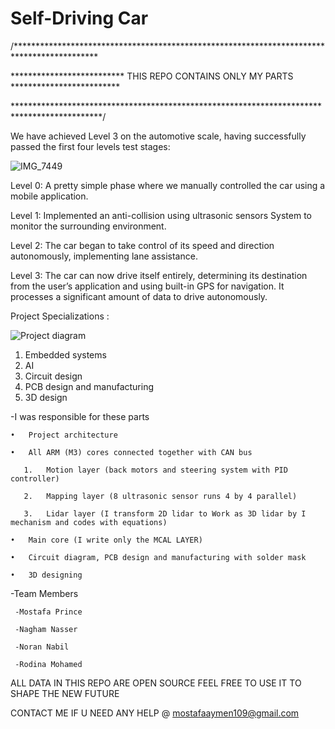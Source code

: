 # Self-Driving Car
/*******************************************************************************************

************************** THIS REPO CONTAINS ONLY MY PARTS *************************

********************************************************************************************/

We have achieved Level 3 on the automotive scale, having successfully passed the first four levels test stages:

![IMG_7449](https://github.com/user-attachments/assets/10881f06-8d75-436d-bf8b-88bffbdf2615)

Level 0: A pretty simple phase where we manually controlled the car using a mobile application.

Level 1: Implemented an anti-collision using ultrasonic sensors System to monitor the surrounding environment.

Level 2: The car began to take control of its speed and direction autonomously, implementing lane assistance.

Level 3: The car can now drive itself entirely, determining its destination from the user’s application and using built-in GPS for navigation. It processes a significant amount of data to drive autonomously.

Project Specializations :

![Project diagram](https://github.com/user-attachments/assets/fa4127e4-624d-4fe2-b57b-035d980aeb43)

 1. Embedded systems
 2. AI
 3. Circuit design
 4. PCB design and manufacturing
 5. 3D design

-I was responsible for these parts

    •	Project architecture
   
    •	All ARM (M3) cores connected together with CAN bus
   
       1.	Motion layer (back motors and steering system with PID controller)
       
       2.	Mapping layer (8 ultrasonic sensor runs 4 by 4 parallel)
       
       3.	Lidar layer (I transform 2D lidar to Work as 3D lidar by I mechanism and codes with equations)
       
    •	Main core (I write only the MCAL LAYER)
   
    •	Circuit diagram, PCB design and manufacturing with solder mask
   
    •	3D designing

   -Team Members 
   
     -Mostafa Prince
     
     -Nagham Nasser
     
     -Noran Nabil
     
     -Rodina Mohamed

   ALL DATA IN THIS REPO ARE OPEN SOURCE FEEL FREE TO USE IT TO SHAPE THE NEW FUTURE
   
   CONTACT ME IF U NEED ANY HELP @ mostafaaymen109@gmail.com
